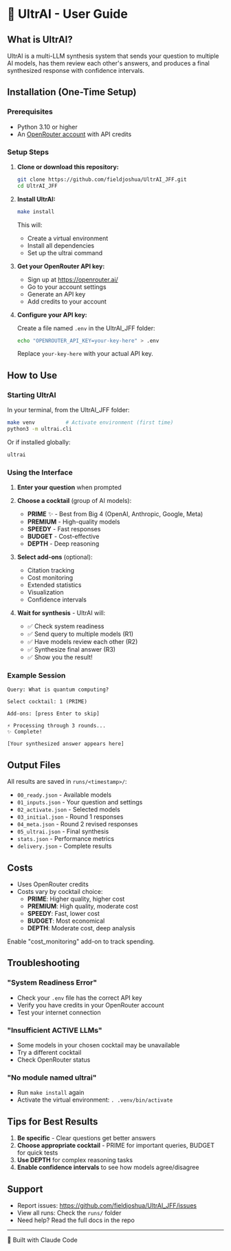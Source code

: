 # 🚀 UltrAI - User Guide

## What is UltrAI?

UltrAI is a multi-LLM synthesis system that sends your question to multiple AI models, has them review each other's answers, and produces a final synthesized response with confidence intervals.

## Installation (One-Time Setup)

### Prerequisites
- Python 3.10 or higher
- An [OpenRouter account](https://openrouter.ai/) with API credits

### Setup Steps

1. **Clone or download this repository:**
   ```bash
   git clone https://github.com/fieldjoshua/UltrAI_JFF.git
   cd UltrAI_JFF
   ```

2. **Install UltrAI:**
   ```bash
   make install
   ```
   
   This will:
   - Create a virtual environment
   - Install all dependencies
   - Set up the ultrai command

3. **Get your OpenRouter API key:**
   - Sign up at https://openrouter.ai/
   - Go to your account settings
   - Generate an API key
   - Add credits to your account

4. **Configure your API key:**
   
   Create a file named `.env` in the UltrAI_JFF folder:
   ```bash
   echo "OPENROUTER_API_KEY=your-key-here" > .env
   ```
   
   Replace `your-key-here` with your actual API key.

## How to Use

### Starting UltrAI

In your terminal, from the UltrAI_JFF folder:

```bash
make venv          # Activate environment (first time)
python3 -m ultrai.cli
```

Or if installed globally:
```bash
ultrai
```

### Using the Interface

1. **Enter your question** when prompted
   
2. **Choose a cocktail** (group of AI models):
   - **PRIME** ✨ - Best from Big 4 (OpenAI, Anthropic, Google, Meta)
   - **PREMIUM** - High-quality models
   - **SPEEDY** - Fast responses
   - **BUDGET** - Cost-effective
   - **DEPTH** - Deep reasoning

3. **Select add-ons** (optional):
   - Citation tracking
   - Cost monitoring
   - Extended statistics
   - Visualization
   - Confidence intervals

4. **Wait for synthesis** - UltrAI will:
   - ✅ Check system readiness
   - ✅ Send query to multiple models (R1)
   - ✅ Have models review each other (R2)
   - ✅ Synthesize final answer (R3)
   - ✅ Show you the result!

### Example Session

```
Query: What is quantum computing?

Select cocktail: 1 (PRIME)

Add-ons: [press Enter to skip]

⚡ Processing through 3 rounds...
✨ Complete!

[Your synthesized answer appears here]
```

## Output Files

All results are saved in `runs/<timestamp>/`:
- `00_ready.json` - Available models
- `01_inputs.json` - Your question and settings
- `02_activate.json` - Selected models
- `03_initial.json` - Round 1 responses
- `04_meta.json` - Round 2 revised responses
- `05_ultrai.json` - Final synthesis
- `stats.json` - Performance metrics
- `delivery.json` - Complete results

## Costs

- Uses OpenRouter credits
- Costs vary by cocktail choice:
  - **PRIME**: Higher quality, higher cost
  - **PREMIUM**: High quality, moderate cost
  - **SPEEDY**: Fast, lower cost
  - **BUDGET**: Most economical
  - **DEPTH**: Moderate cost, deep analysis

Enable "cost_monitoring" add-on to track spending.

## Troubleshooting

### "System Readiness Error"
- Check your `.env` file has the correct API key
- Verify you have credits in your OpenRouter account
- Test your internet connection

### "Insufficient ACTIVE LLMs"
- Some models in your chosen cocktail may be unavailable
- Try a different cocktail
- Check OpenRouter status

### "No module named ultrai"
- Run `make install` again
- Activate the virtual environment: `. .venv/bin/activate`

## Tips for Best Results

1. **Be specific** - Clear questions get better answers
2. **Choose appropriate cocktail** - PRIME for important queries, BUDGET for quick tests
3. **Use DEPTH** for complex reasoning tasks
4. **Enable confidence intervals** to see how models agree/disagree

## Support

- Report issues: https://github.com/fieldjoshua/UltrAI_JFF/issues
- View all runs: Check the `runs/` folder
- Need help? Read the full docs in the repo

---

🤖 Built with Claude Code
